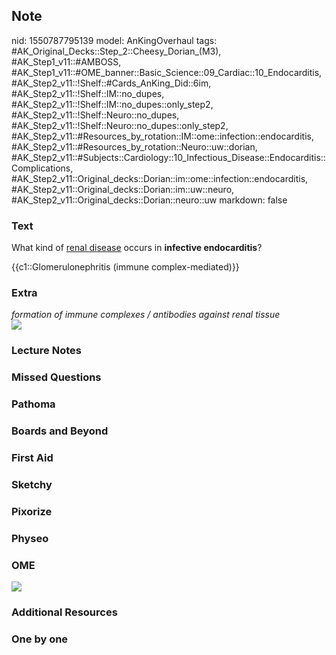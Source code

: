 ## Note
nid: 1550787795139
model: AnKingOverhaul
tags: #AK_Original_Decks::Step_2::Cheesy_Dorian_(M3), #AK_Step1_v11::#AMBOSS, #AK_Step1_v11::#OME_banner::Basic_Science::09_Cardiac::10_Endocarditis, #AK_Step2_v11::!Shelf::#Cards_AnKing_Did::6im, #AK_Step2_v11::!Shelf::IM::no_dupes, #AK_Step2_v11::!Shelf::IM::no_dupes::only_step2, #AK_Step2_v11::!Shelf::Neuro::no_dupes, #AK_Step2_v11::!Shelf::Neuro::no_dupes::only_step2, #AK_Step2_v11::#Resources_by_rotation::IM::ome::infection::endocarditis, #AK_Step2_v11::#Resources_by_rotation::Neuro::uw::dorian, #AK_Step2_v11::#Subjects::Cardiology::10_Infectious_Disease::Endocarditis::Complications, #AK_Step2_v11::Original_decks::Dorian::im::ome::infection::endocarditis, #AK_Step2_v11::Original_decks::Dorian::im::uw::neuro, #AK_Step2_v11::Original_decks::Dorian::neuro::uw
markdown: false

### Text
What kind of <u>renal disease</u> occurs in <b>infective
endocarditis</b>?
<div>
  {{c1::Glomerulonephritis (immune complex-mediated)}}
</div>

### Extra
<div>
  <i>formation of immune complexes / antibodies against renal
  tissue</i>
</div>
<div>
  <i><img src="L11692.jpg"></i>
</div>

### Lecture Notes


### Missed Questions


### Pathoma


### Boards and Beyond


### First Aid


### Sketchy


### Pixorize


### Physeo


### OME
<div class="ome-widget">
  <a href=
  "https://onlinemeded.org/spa/cardiac/endocarditis/acquire?ref=anki">
  <img src="_OME_AnkiFlashcards_Lesson_4.png"></a>
</div>

### Additional Resources


### One by one

